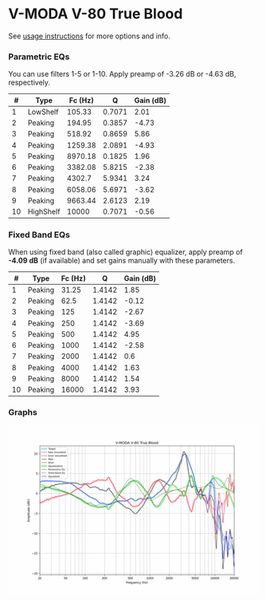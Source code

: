 # V-MODA V-80 True Blood
See [usage instructions](https://github.com/jaakkopasanen/AutoEq#usage) for more options and info.

### Parametric EQs
You can use filters 1-5 or 1-10. Apply preamp of -3.26 dB or -4.63 dB, respectively.

|   # | Type      |   Fc (Hz) |      Q |   Gain (dB) |
|-----|-----------|-----------|--------|-------------|
|   1 | LowShelf  |    105.33 | 0.7071 |        2.01 |
|   2 | Peaking   |    194.95 | 0.3857 |       -4.73 |
|   3 | Peaking   |    518.92 | 0.8659 |        5.86 |
|   4 | Peaking   |   1259.38 | 2.0891 |       -4.93 |
|   5 | Peaking   |   8970.18 | 0.1825 |        1.96 |
|   6 | Peaking   |   3382.08 | 5.8215 |       -2.38 |
|   7 | Peaking   |   4302.7  | 5.9341 |        3.24 |
|   8 | Peaking   |   6058.06 | 5.6971 |       -3.62 |
|   9 | Peaking   |   9663.44 | 2.6123 |        2.19 |
|  10 | HighShelf |  10000    | 0.7071 |       -0.56 |

### Fixed Band EQs
When using fixed band (also called graphic) equalizer, apply preamp of **-4.09 dB** (if available) and set gains manually with these parameters.

|   # | Type    |   Fc (Hz) |      Q |   Gain (dB) |
|-----|---------|-----------|--------|-------------|
|   1 | Peaking |     31.25 | 1.4142 |        1.85 |
|   2 | Peaking |     62.5  | 1.4142 |       -0.12 |
|   3 | Peaking |    125    | 1.4142 |       -2.67 |
|   4 | Peaking |    250    | 1.4142 |       -3.69 |
|   5 | Peaking |    500    | 1.4142 |        4.95 |
|   6 | Peaking |   1000    | 1.4142 |       -2.58 |
|   7 | Peaking |   2000    | 1.4142 |        0.6  |
|   8 | Peaking |   4000    | 1.4142 |        1.63 |
|   9 | Peaking |   8000    | 1.4142 |        1.54 |
|  10 | Peaking |  16000    | 1.4142 |        3.93 |

### Graphs
![](./V-MODA%20V-80%20True%20Blood.png)
